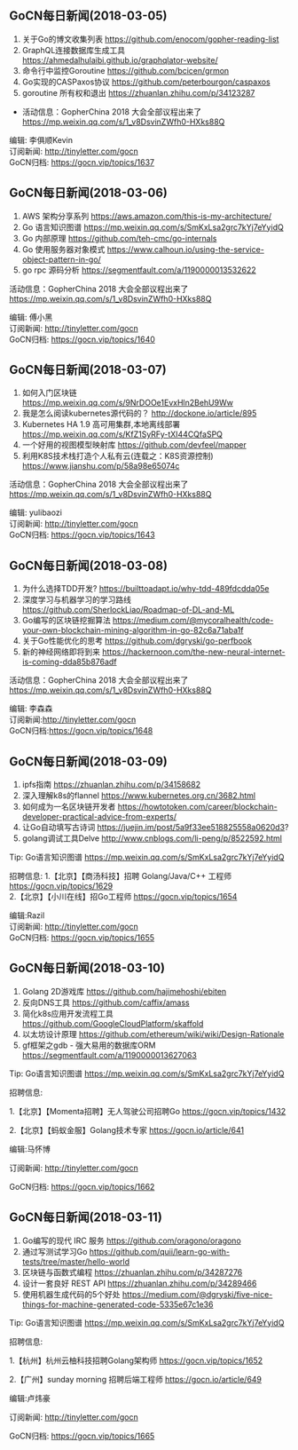 ## GoCN每日新闻(2018-03-05)

1. 关于Go的博文收集列表 https://github.com/enocom/gopher-reading-list
2. GraphQL连接数据库生成工具 https://ahmedalhulaibi.github.io/graphqlator-website/
3. 命令行中监控Goroutine https://github.com/bcicen/grmon
4. Go实现的CASPaxos协议 https://github.com/peterbourgon/caspaxos
5. goroutine 所有权和退出 https://zhuanlan.zhihu.com/p/34123287

* 活动信息：GopherChina 2018 大会全部议程出来了 https://mp.weixin.qq.com/s/1_v8DsvinZWfh0-HXks88Q

编辑: 李俱顺Kevin    
订阅新闻: http://tinyletter.com/gocn    
GoCN归档: https://gocn.vip/topics/1637    



## GoCN每日新闻(2018-03-06)

1. AWS 架构分享系列 https://aws.amazon.com/this-is-my-architecture/
2. Go 语言知识图谱 https://mp.weixin.qq.com/s/SmKxLsa2grc7kYj7eYyidQ
3. Go 内部原理 https://github.com/teh-cmc/go-internals
4. Go 使用服务器对象模式 https://www.calhoun.io/using-the-service-object-pattern-in-go/
5. go rpc 源码分析 https://segmentfault.com/a/1190000013532622

活动信息：GopherChina 2018 大会全部议程出来了 https://mp.weixin.qq.com/s/1_v8DsvinZWfh0-HXks88Q

编辑: 傅小黑  
订阅新闻: http://tinyletter.com/gocn  
GoCN归档: https://gocn.vip/topics/1640  

## GoCN每日新闻(2018-03-07)

1. 如何入门区块链  https://mp.weixin.qq.com/s/9NrDOOe1EvxHln2BehU9Ww
2. 我是怎么阅读kubernetes源代码的？ http://dockone.io/article/895
3. Kubernetes HA 1.9 高可用集群,本地离线部署 https://mp.weixin.qq.com/s/KfZ1SyRFy-tXI44CQfaSPQ
4. 一个好用的视图模型映射库 https://github.com/devfeel/mapper
5. 利用K8S技术栈打造个人私有云(连载之：K8S资源控制)  https://www.jianshu.com/p/58a98e65074c

活动信息：GopherChina 2018 大会全部议程出来了 https://mp.weixin.qq.com/s/1_v8DsvinZWfh0-HXks88Q

编辑: yulibaozi  
订阅新闻: http://tinyletter.com/gocn  
GoCN归档: https://gocn.vip/topics/1643  



## GoCN每日新闻(2018-03-08)

1. 为什么选择TDD开发? https://builttoadapt.io/why-tdd-489fdcdda05e
2. 深度学习与机器学习的学习路线 https://github.com/SherlockLiao/Roadmap-of-DL-and-ML
3. Go编写的区块链挖掘算法 https://medium.com/@mycoralhealth/code-your-own-blockchain-mining-algorithm-in-go-82c6a71aba1f
4. 关于Go性能优化的思考 https://github.com/dgryski/go-perfbook
5. 新的神经网络即将到来 https://hackernoon.com/the-new-neural-internet-is-coming-dda85b876adf

活动信息：GopherChina 2018 大会全部议程出来了 https://mp.weixin.qq.com/s/1_v8DsvinZWfh0-HXks88Q

编辑: 李森森  
订阅新闻:http://tinyletter.com/gocn  
GoCN归档:https://gocn.vip/topics/1648  

## GoCN每日新闻(2018-03-09)

1. ipfs指南 https://zhuanlan.zhihu.com/p/34158682
2. 深入理解k8s的flannel https://www.kubernetes.org.cn/3682.html
3. 如何成为一名区块链开发者 https://howtotoken.com/career/blockchain-developer-practical-advice-from-experts/
4. 让Go自动填写古诗词 https://juejin.im/post/5a9f33ee518825558a0620d3?
5. golang调试工具Delve http://www.cnblogs.com/li-peng/p/8522592.html

Tip: Go语言知识图谱 https://mp.weixin.qq.com/s/SmKxLsa2grc7kYj7eYyidQ

招聘信息:
1.【北京】【商汤科技】招聘 Golang/Java/C++ 工程师 https://gocn.vip/topics/1629  
2.【北京】【小川在线】招Go工程师 https://gocn.vip/topics/1654  

编辑:Razil  
订阅新闻: http://tinyletter.com/gocn  
GoCN归档: https://gocn.vip/topics/1655

## GoCN每日新闻(2018-03-10)

1. Golang 2D游戏库 https://github.com/hajimehoshi/ebiten
2. 反向DNS工具 https://github.com/caffix/amass
3. 简化k8s应用开发流程工具 https://github.com/GoogleCloudPlatform/skaffold
4. 以太坊设计原理 https://github.com/ethereum/wiki/wiki/Design-Rationale
5. gf框架之gdb - 强大易用的数据库ORM https://segmentfault.com/a/1190000013627063

Tip: Go语言知识图谱 https://mp.weixin.qq.com/s/SmKxLsa2grc7kYj7eYyidQ

招聘信息:

1.【北京】【Momenta招聘】无人驾驶公司招聘Go https://gocn.vip/topics/1432

2.【北京】【蚂蚁金服】Golang技术专家 https://gocn.io/article/641

编辑:马怀博

订阅新闻: http://tinyletter.com/gocn

GoCN归档: https://gocn.vip/topics/1662

## GoCN每日新闻(2018-03-11)

1. Go编写的现代 IRC 服务 https://github.com/oragono/oragono
2. 通过写测试学习Go https://github.com/quii/learn-go-with-tests/tree/master/hello-world
3. 区块链与函数式编程 https://zhuanlan.zhihu.com/p/34287276
4. 设计一套良好 REST API https://zhuanlan.zhihu.com/p/34289466
5. 使用机器生成代码的5个好处 https://medium.com/@dgryski/five-nice-things-for-machine-generated-code-5335e67c1e36

Tip: Go语言知识图谱 https://mp.weixin.qq.com/s/SmKxLsa2grc7kYj7eYyidQ

招聘信息:

1.【杭州】杭州云柚科技招聘Golang架构师 https://gocn.vip/topics/1652

2.【广州】sunday morning 招聘后端工程师 https://gocn.io/article/649

编辑:卢炜豪

订阅新闻: http://tinyletter.com/gocn

GoCN归档: https://gocn.vip/topics/1665

